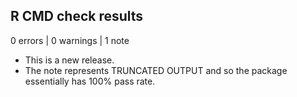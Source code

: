 ## R CMD check results

0 errors \| 0 warnings \| 1 note

-   This is a new release.
-   The note represents TRUNCATED OUTPUT and so the package essentially has 100% pass rate.

